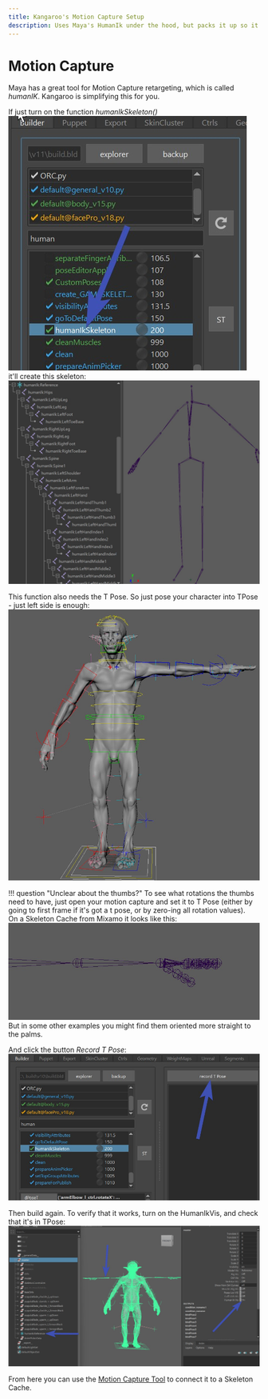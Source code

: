 ```yaml
---
title: Kangaroo's Motion Capture Setup
description: Uses Maya's HumanIk under the hood, but packs it up so it's more friendly to use
---
```



# Motion Capture
Maya has a great tool for Motion Capture retargeting, which is called *humanIK*. Kangaroo is simplifying this for you.

If just turn on the function *humanIkSkeleton()*  
![Alt text](../images/humanIk_function.jpg)    
it'll create this skeleton:  
![Alt text](../images/body_motionCaptureSkeleton.jpg)  

This function also needs the T Pose. So just pose your character into TPose - just left side is enough:  
![Alt text](../images/humanIk_rightSideTPose.jpg)

!!! question "Unclear about the thumbs?"
    To see what rotations the thumbs need to have, just open your motion capture and set it to T Pose (either by going to 
    first frame if it's got a t pose, or by zero-ing all rotation values).   
    On a Skeleton Cache from Mixamo it looks like this:  
    ![Alt text](../images/humanIk_mixamoThumbs.jpg)
    But in some other examples you might find them oriented more straight to the palms.





And click the button *Record T Pose*:  
![Alt text](../images/humanIk_recordTPose.jpg)   

Then build again. To verify that it works, turn on the HumanIkVis, and check that it's in TPose:  
![Alt text](../images/humanIk_verifyTPose.jpg)   

From here you can use the [Motion Capture Tool](../animationTools.md#motion-capture) to connect it to a Skeleton Cache.
